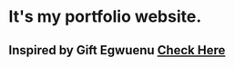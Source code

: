 # It's my portfolio website.

<h2>Inspired by Gift Egwuenu <a href="https://www.giftegwuenu.dev/"> Check Here </a></h2>
